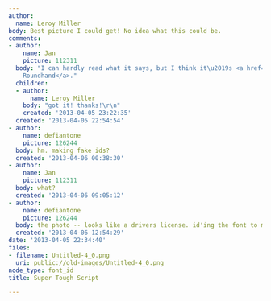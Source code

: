 ```yaml
---
author:
  name: Leroy Miller
body: Best picture I could get! No idea what this could be.
comments:
- author:
    name: Jan
    picture: 112311
  body: "I can hardly read what it says, but I think it\u2019s <a href=\"http://www.myfonts.com/fonts/linotype/snell-roundhand-script/\">Snell
    Roundhand</a>."
  children:
  - author:
      name: Leroy Miller
    body: "got it! thanks!\r\n"
    created: '2013-04-05 23:22:35'
  created: '2013-04-05 22:54:54'
- author:
    name: defiantone
    picture: 126244
  body: hm. making fake ids?
  created: '2013-04-06 00:38:30'
- author:
    name: Jan
    picture: 112311
  body: what?
  created: '2013-04-06 09:05:12'
- author:
    name: defiantone
    picture: 126244
  body: the photo -- looks like a drivers license. id'ing the font to make an id?
  created: '2013-04-06 12:54:29'
date: '2013-04-05 22:34:40'
files:
- filename: Untitled-4_0.png
  uri: public://old-images/Untitled-4_0.png
node_type: font_id
title: Super Tough Script

---
```

